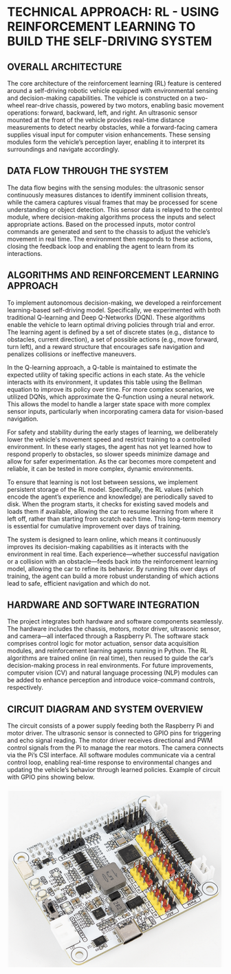 # TECHNICAL APPROACH: RL - USING REINFORCEMENT LEARNING TO BUILD THE SELF-DRIVING SYSTEM

## OVERALL ARCHITECTURE

The core architecture of the reinforcement learning (RL) feature is centered around a self-driving robotic vehicle equipped with environmental sensing and decision-making capabilities. The vehicle is constructed on a two-wheel rear-drive chassis, powered by two motors, enabling basic movement operations: forward, backward, left, and right. An ultrasonic sensor mounted at the front of the vehicle provides real-time distance measurements to detect nearby obstacles, while a forward-facing camera supplies visual input for computer vision enhancements. These sensing modules form the vehicle’s perception layer, enabling it to interpret its surroundings and navigate accordingly.

## DATA FLOW THROUGH THE SYSTEM

The data flow begins with the sensing modules: the ultrasonic sensor continuously measures distances to identify imminent collision threats, while the camera captures visual frames that may be processed for scene understanding or object detection. This sensor data is relayed to the control module, where decision-making algorithms process the inputs and select appropriate actions. Based on the processed inputs, motor control commands are generated and sent to the chassis to adjust the vehicle’s movement in real time. The environment then responds to these actions, closing the feedback loop and enabling the agent to learn from its interactions.

## ALGORITHMS AND REINFORCEMENT LEARNING APPROACH

To implement autonomous decision-making, we developed a reinforcement learning-based self-driving model. Specifically, we experimented with both traditional Q-learning and Deep Q-Networks (DQN). These algorithms enable the vehicle to learn optimal driving policies through trial and error. The learning agent is defined by a set of discrete states (e.g., distance to obstacles, current direction), a set of possible actions (e.g., move forward, turn left), and a reward structure that encourages safe navigation and penalizes collisions or ineffective maneuvers.

In the Q-learning approach, a Q-table is maintained to estimate the expected utility of taking specific actions in each state. As the vehicle interacts with its environment, it updates this table using the Bellman equation to improve its policy over time. For more complex scenarios, we utilized DQNs, which approximate the Q-function using a neural network. This allows the model to handle a larger state space with more complex sensor inputs, particularly when incorporating camera data for vision-based navigation.

For safety and stability during the early stages of learning, we deliberately lower the vehicle's movement speed and restrict training to a controlled environment. In these early stages, the agent has not yet learned how to respond properly to obstacles, so slower speeds minimize damage and allow for safer experimentation. As the car becomes more competent and reliable, it can be tested in more complex, dynamic environments.

To ensure that learning is not lost between sessions, we implement persistent storage of the RL model. Specifically, the RL values (which encode the agent’s experience and knowledge) are periodically saved to disk. When the program starts, it checks for existing saved models and loads them if available, allowing the car to resume learning from where it left off, rather than starting from scratch each time. This long-term memory is essential for cumulative improvement over days of training.

The system is designed to learn online, which means it continuously improves its decision-making capabilities as it interacts with the environment in real time. Each experience—whether successful navigation or a collision with an obstacle—feeds back into the reinforcement learning model, allowing the car to refine its behavior. By running this over days of training, the agent can build a more robust understanding of which actions lead to safe, efficient navigation and which do not.

## HARDWARE AND SOFTWARE INTEGRATION

The project integrates both hardware and software components seamlessly. The hardware includes the chassis, motors, motor driver, ultrasonic sensor, and camera—all interfaced through a Raspberry Pi. The software stack comprises control logic for motor actuation, sensor data acquisition modules, and reinforcement learning agents running in Python. The RL algorithms are trained online (in real time), then reused to guide the car’s decision-making process in real environments. For future improvements, computer vision (CV) and natural language processing (NLP) modules can be added to enhance perception and introduce voice-command controls, respectively.

## CIRCUIT DIAGRAM AND SYSTEM OVERVIEW

The circuit consists of a power supply feeding both the Raspberry Pi and motor driver. The ultrasonic sensor is connected to GPIO pins for triggering and echo signal reading. The motor driver receives directional and PWM control signals from the Pi to manage the rear motors. The camera connects via the Pi’s CSI interface. All software modules communicate via a central control loop, enabling real-time response to environmental changes and updating the vehicle’s behavior through learned policies. Example of circuit with GPIO pins showing below.

![GPIO](../img/GPIO.png)